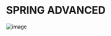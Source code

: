 # SPRING ADVANCED
![image](https://github.com/user-attachments/assets/90dfe776-8f95-459e-9699-0f34e6e6fb0b)
